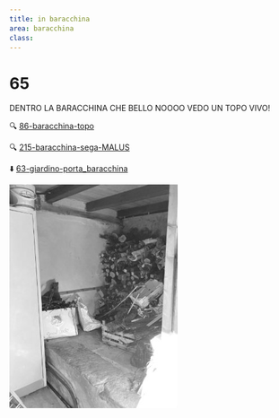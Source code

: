 ```yaml
---
title: in baracchina
area: baracchina
class: 
---
```

# 65
DENTRO LA BARACCHINA CHE BELLO
NOOOO VEDO UN TOPO VIVO!

🔍 [86-baracchina-topo](86-baracchina-topo.md)

🔍 [215-baracchina-sega-MALUS](215-baracchina-sega-MALUS.md)

⬇️ [63-giardino-porta_baracchina](63-giardino-porta_baracchina.md)

![foto_49](../_assets/preview/foto_49.jpg)